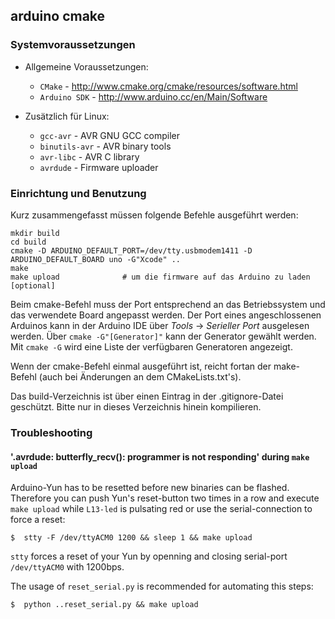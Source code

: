 ## arduino cmake

### Systemvoraussetzungen 

* Allgemeine Voraussetzungen:

  - ``CMake`` - http://www.cmake.org/cmake/resources/software.html
  - ``Arduino SDK`` - http://www.arduino.cc/en/Main/Software

* Zusätzlich für Linux:

  - ``gcc-avr``      - AVR GNU GCC compiler
  - ``binutils-avr`` - AVR binary tools
  - ``avr-libc``     - AVR C library
  - ``avrdude``      - Firmware uploader

### Einrichtung und Benutzung

Kurz zusammengefasst müssen folgende Befehle ausgeführt werden:

    mkdir build
    cd build
    cmake -D ARDUINO_DEFAULT_PORT=/dev/tty.usbmodem1411 -D ARDUINO_DEFAULT_BOARD uno -G"Xcode" ..
    make
    make upload              # um die firmware auf das Arduino zu laden [optional]

Beim cmake-Befehl muss der Port entsprechend an das Betriebssystem und das verwendete Board angepasst werden. Der Port eines angeschlossenen Arduinos kann in der Arduino IDE über *Tools* &rarr; *Serieller Port* ausgelesen werden. 
Über ``cmake -G"[Generator]"`` kann der Generator gewählt werden. Mit ``cmake -G`` wird eine Liste der verfügbaren Generatoren angezeigt.

Wenn der cmake-Befehl einmal ausgeführt ist, reicht fortan der make-Befehl (auch bei Änderungen an dem CMakeLists.txt's).

Das build-Verzeichnis ist über einen Eintrag in der .gitignore-Datei geschützt. Bitte nur in dieses Verzeichnis hinein kompilieren.



### Troubleshooting

#### '.avrdude: butterfly_recv(): programmer is not responding' during ``make upload``

Arduino-Yun has to be resetted before new binaries can be flashed. Therefore you can push Yun's reset-button two times in a row and execute ``make upload`` while ``L13-led`` is pulsating red or use the serial-connection to force a reset:

```Shell
$  stty -F /dev/ttyACM0 1200 && sleep 1 && make upload
```
``stty`` forces a reset of your Yun by openning and closing serial-port ``/dev/ttyACM0`` with 1200bps. 

The usage of ``reset_serial.py`` is recommended for automating this steps:

```Shell
$  python ..reset_serial.py && make upload
```